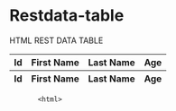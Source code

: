# Restdata-table

HTML REST DATA TABLE


   <html>
  <head>
  	<title>Person Information</title>
  	<meta charset="UTF-8">	<link rel="stylesheet" type="text/css" href="https://cdn.datatables.net/1.10.19/css/jquery.dataTables.min.css">
	<script type="text/javascript" language="javascript" src="https://code.jquery.com/jquery-3.3.1.js"></script>
	<script type="text/javascript" language="javascript" src="https://cdn.datatables.net/1.10.19/js/jquery.dataTables.min.js"></script>
    <script>
      $(document).ready(function(){
    	 var baseurl = "http://localhost:8080/persons";
    	 var xmlhttp = new XMLHttpRequest();
    	 xmlhttp.open("GET",baseurl+"/all",true);
    	 xmlhttp.onreadystatechange = function(){
    		 if(xmlhttp.readyState==4 && xmlhttp.status ==200){
    			 var persons = JSON.parse(xmlhttp.responseText);
    			 $("#example").DataTable({
    				data:persons,
    				"columns":[
    					{"data":"id"},
    					{"data":"firstName"},
    					{"data":"lastName"},
    					{"data":"age"}
    				]
    			 });
    		 }
    	 };
    	 xmlhttp.send();
      });
    </script>  
  </head>
  <body>
    <table id="example" class="display" style="width:100%">
    <thead>
	    <tr>
	      <th>Id</th>
	      <th>First Name</th>
	      <th>Last Name</th>
	      <th>Age</th>
	    </tr>
    </thead>
    <tfoot>
	    <tr>
	      <th>Id</th>
	      <th>First Name</th>
	      <th>Last Name</th>
	      <th>Age</th>
	    </tr>
    </tfoot>
    </table>
  </body>
</html>



           <html>
  <head>
    <title> Person Information </title>
    <meta charset="UTF-8">
    <script>
      var baseurl = "http://localhost:8080/persons";
      function loadPersons(){
        var xmlhttp = new XMLHttpRequest();
        xmlhttp.open("GET",baseurl + "/all",true);
        xmlhttp.onreadystatechange = function() {
          if(xmlhttp.readyState ===4 && xmlhttp.status ===200){
            var persons = JSON.parse(xmlhttp.responseText);
            var tbltop = `<table>
			    <tr><th>Id</th><th>First Name</th><th>Last Name</th><th>Age</th></tr>`;
            //main table content we fill from data from the rest call
            var main ="";
            for (i = 0; i < persons.length; i++){
              main += "<tr><td>"+persons[i].id+"</td><td>"+persons[i].firstName+"</td><td>"+persons[i].lastName+"</td><td>"+persons[i].age+"</td></tr>";
            }
            var tblbottom = "</table>";
            var tbl = tbltop + main + tblbottom;
            document.getElementById("personinfo").innerHTML = tbl;
          }
        };
        xmlhttp.send();
      }
      window.onload = function(){
        loadPersons();
      }
    </script>
  </head>
  <body>
    <div id="personinfo"> </div>
  </body>
</html>
